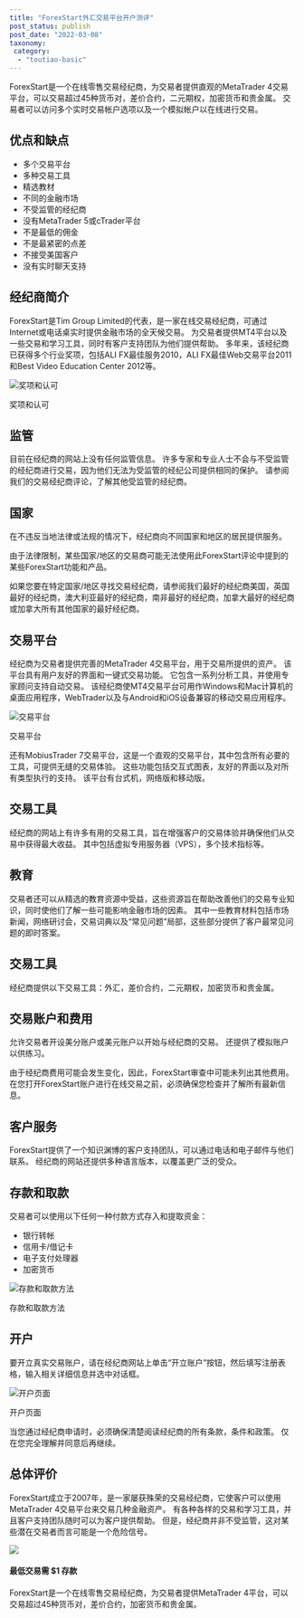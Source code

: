 ```yaml
---
title: "ForexStart外汇交易平台开户测评"
post_status: publish
post_date: "2022-03-08"
taxonomy:
 category: 
  - "toutiao-basic"
---
```


ForexStart是一个在线零售交易经纪商，为交易者提供直观的MetaTrader 4交易平台，可以交易超过45种货币对，差价合约，二元期权，加密货币和贵金属。 交易者可以访问多个实时交易帐户选项以及一个模拟帐户以在线进行交易。

## 优点和缺点
- 多个交易平台
- 多种交易工具
- 精选教材
- 不同的金融市场
- 不受监管的经纪商
- 没有MetaTrader 5或cTrader平台
- 不是最低的佣金
- 不是最紧密的点差
- 不接受美国客户
- 没有实时聊天支持


## 经纪商简介

ForexStart是Tim Group Limited的代表，是一家在线交易经纪商，可通过Internet或电话桌实时提供金融市场的全天候交易。 为交易者提供MT4平台以及一些交易和学习工具，同时有客户支持团队为他们提供帮助。 多年来，该经纪商已获得多个行业奖项，包括ALI FX最佳服务2010，ALI FX最佳Web交易平台2011和Best Video Education Center 2012等。

![奖项和认可](https://cdn.fendou.la/funstoutiao/2020/12/ForexStart-Review-Awards-and-Recognitions-1024x351.jpg "奖项和认可")

奖项和认可

## 监管

目前在经纪商的网站上没有任何监管信息。 许多专家和专业人士不会与不受监管的经纪商进行交易，因为他们无法为受监管的经纪公司提供相同的保护。 请参阅我们的交易经纪商评论，了解其他受监管的经纪商。

## 国家

在不违反当地法律或法规的情况下，经纪商向不同国家和地区的居民提供服务。

由于法律限制，某些国家/地区的交易商可能无法使用此ForexStart评论中提到的某些ForexStart功能和产品。

如果您要在特定国家/地区寻找交易经纪商，请参阅我们最好的经纪商美国，英国最好的经纪商，澳大利亚最好的经纪商，南非最好的经纪商，加拿大最好的经纪商或加拿大所有其他国家的最好经纪商。

## 交易平台

经纪商为交易者提供完善的MetaTrader 4交易平台，用于交易所提供的资产。 该平台具有用户友好的界面和一键式交易功能。 它包含一系列分析工具，并使用专家顾问支持自动交易。 该经纪商使MT4交易平台可用作Windows和Mac计算机的桌面应用程序，WebTrader以及与Android和iOS设备兼容的移动交易应用程序。

![交易平台](https://cdn.fendou.la/funstoutiao/2020/12/Forex-Start-Review-Trading-Platform.png "交易平台")

交易平台

还有MobiusTrader 7交易平台，这是一个直观的交易平台，其中包含所有必要的工具，可提供无缝的交易体验。 这些功能包括交互式图表，友好的界面以及对所有类型执行的支持。 该平台有台式机，网络版和移动版。

## 交易工具

经纪商的网站上有许多有用的交易工具，旨在增强客户的交易体验并确保他们从交易中获得最大收益。 其中包括虚拟专用服务器（VPS），多个技术指标等。

## 教育

交易者还可以从精选的教育资源中受益，这些资源旨在帮助改善他们的交易专业知识，同时使他们了解一些可能影响金融市场的因素。 其中一些教育材料包括市场新闻，网络研讨会，交易词典以及“常见问题”局部，这些部分提供了客户最常见问题的即时答案。

## 交易工具

经纪商提供以下交易工具：外汇，差价合约，二元期权，加密货币和贵金属。

## 交易账户和费用

允许交易者开设美分账户或美元账户以开始与经纪商的交易。 还提供了模拟账户以供练习。

由于经纪商费用可能会发生变化，因此，ForexStart审查中可能未列出其他费用。 在您打开ForexStart账户进行在线交易之前，必须确保您检查并了解所有最新信息。

## 客户服务

ForexStart提供了一个知识渊博的客户支持团队，可以通过电话和电子邮件与他们联系。 经纪商的网站还提供多种语言版本，以覆盖更广泛的受众。

## 存款和取款

交易者可以使用以下任何一种付款方式存入和提取资金：
- 银行转帐
- 信用卡/借记卡
- 电子支付处理器
- 加密货币

![存款和取款方法](https://cdn.fendou.la/funstoutiao/2020/12/Forex-Start-Review-Deposit-and-Withdrawal-Methods.jpg "存款和取款方法")

存款和取款方法

## 开户

要开立真实交易账户，请在经纪商网站上单击“开立账户”按钮，然后填写注册表格，输入相关详细信息并选中对话框。

![开户页面](https://cdn.fendou.la/funstoutiao/2020/12/ForexStart-Review-Account-Opening-Page.jpg "开户页面")

开户页面

当您通过经纪商申请时，必须确保清楚阅读经纪商的所有条款，条件和政策。 仅在您完全理解并同意后再继续。

## 总体评价

ForexStart成立于2007年，是一家屡获殊荣的交易经纪商，它使客户可以使用MetaTrader 4交易平台来交易几种金融资产。 有各种各样的交易和学习工具，并且客户支持团队随时可以为客户提供帮助。 但是，经纪商并非不受监管，这对某些潜在交易者而言可能是一个危险信号。

![](https://cdn.fendou.la/funstoutiao/2020/12/ForexStart-Logo.png)

#### 最低交易需 $1 存款

ForexStart是一个在线零售交易经纪商，为交易者提供MetaTrader 4平台，可以交易超过45种货币对，差价合约，加密货币和贵金属。
